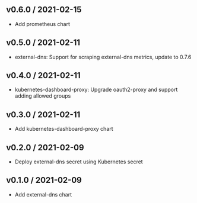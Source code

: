 ## v0.6.0 / 2021-02-15

* Add prometheus chart

## v0.5.0 / 2021-02-11

* external-dns: Support for scraping external-dns metrics, update to 0.7.6

## v0.4.0 / 2021-02-11

* kubernetes-dashboard-proxy: Upgrade oauth2-proxy and support adding allowed groups

## v0.3.0 / 2021-02-11

* Add kubernetes-dashboard-proxy chart

## v0.2.0 / 2021-02-09

* Deploy external-dns secret using Kubernetes secret

## v0.1.0 / 2021-02-09

* Add external-dns chart
